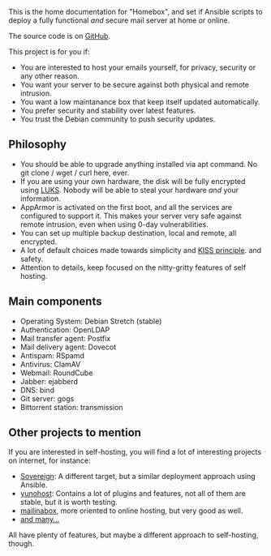 This is the home documentation for "Homebox", and set if Ansible scripts to deploy
a fully functional _and_ secure mail server at home or online.

The source code is on [GitHub](https://github.com/progmaticltd/homebox).

This project is for you if:

- You are interested to host your emails yourself, for privacy, security or any
  other reason.
- You want your server to be secure against both physical and remote intrusion.
- You want a low maintanance box that keep itself updated automatically.
- You prefer security and stability over latest features.
- You trust the Debian community to push security updates.

## Philosophy

- You should be able to upgrade anything installed via apt command. No
  git clone / wget / curl here, ever.
- If you are using your own hardware, the disk will be fully encrypted
  using [LUKS](https://en.wikipedia.org/wiki/Linux_Unified_Key_Setup).
  Nobody will be able to steal your hardware _and_ your information.
- AppArmor is activated on the first boot, and all the services
  are configured to support it.  This makes your server very safe
  against remote intrusion, even when using 0-day vulnerabilities.
- You can set up multiple backup destination, local and remote, all
  encrypted.
- A lot of default choices made towards simplicity and
  [KISS principle](https://en.wikipedia.org/wiki/KISS_principle).
  and safety.
- Attention to details, keep focused on the nitty-gritty features of
  self hosting.

## Main components

- Operating System: Debian Stretch (stable)
- Authentication: OpenLDAP
- Mail transfer agent: Postfix
- Mail delivery agent: Dovecot
- Antispam: RSpamd
- Antivirus: ClamAV
- Webmail: RoundCube
- Jabber: ejabberd
- DNS: bind
- Git server: gogs
- Bittorrent station: transmission

## Other projects to mention

If you are interested in self-hosting, you will find a lot of
interesting projects on internet, for instance:

- [Sovereign](https://github.com/sovereign/sovereign): A different
  target, but a similar deployment approach using Ansible.
- [yunohost](https://yunohost.org/): Contains a lot of plugins and
  features, not all of them are stable, but it is worth testing.
- [mailinabox](https://mailinabox.email/), more oriented to online
  hosting, but very good as well.
- [and many...](https://github.com/Kickball/awesome-selfhosted)

All have plenty of features, but maybe a different approach to
self-hosting, though.
